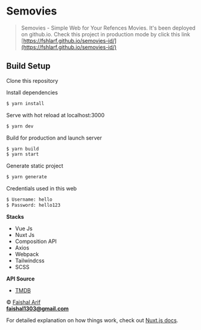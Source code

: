 # Semovies

> Semovies - Simple Web for Your Refences Movies.
> It's been deployed on github.io. Check this project in production mode by click this link [https://fshlarf.github.io/semovies-id/](https://fshlarf.github.io/semovies-id/)

## Build Setup

Clone this repository


Install dependencies
``` bash
$ yarn install

```

Serve with hot reload at localhost:3000
``` bash
$ yarn dev

```

Build for production and launch server
``` bash
$ yarn build
$ yarn start

```

Generate static project
``` bash
$ yarn generate

```

Credentials used in this web
``` bash
$ Username: hello
$ Password: hello123

```

<b>Stacks</b>
- Vue Js
- Nuxt Js
- Composition API
- Axios
- Webpack
- Tailwindcss
- SCSS

<b>API Source</b>
- [TMDB](https://www.themoviedb.org/)

© [Faishal Arif]()
<br>
**faishal1303@gmail.com**

For detailed explanation on how things work, check out [Nuxt.js docs](https://nuxtjs.org).
